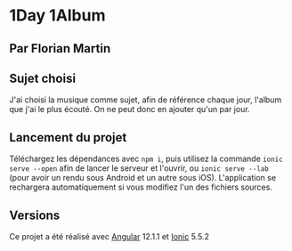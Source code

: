# 1Day 1Album

## Par Florian Martin

## Sujet choisi
J'ai choisi la musique comme sujet, afin de référence chaque jour, l'album que j'ai le plus écouté. 
On ne peut donc en ajouter qu'un par jour. 

## Lancement du projet
Téléchargez les dépendances avec `npm i`, puis
utilisez la commande `ionic serve --open` afin de lancer le serveur et l'ouvrir, ou `ionic serve --lab` (pour avoir un rendu sous Android et un autre sous iOS). 
L'application se rechargera automatiquement si vous modifiez l'un des fichiers sources.

## Versions
Ce projet a été réalisé avec [Angular](https://github.com/angular/angular-cli) 12.1.1 et [Ionic](https://github.com/ionic-team/ionic-framework) 5.5.2
